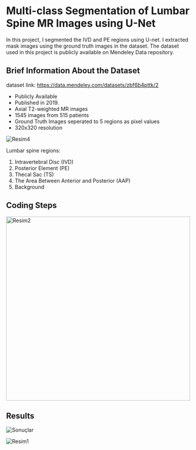 # Multi-class Segmentation of Lumbar Spine MR Images using U-Net

In this project, I segmented the IVD and PE regions using U-net. I extracted mask images using the ground truth images in the dataset. The dataset used in this project is publicly available on 
Mendeley Data repository. 

## Brief Information About the Dataset
dataset link: https://data.mendeley.com/datasets/zbf6b4pttk/2 
- Publicly Available
- Published in 2019.
- Axial T2-weighted MR images
- 1545 images from 515 patients
- Ground Truth Images seperated to 5 regions as pixel values
- 320x320 resolution

![Resim4](https://github.com/cerenkilic/Single-Class-Segmentation-of-Lumbar-Spine-MR-Images-using-U-Net/assets/74498810/4c881cd1-7397-4b58-ab1a-7f46c8649f93)

Lumbar spine regions:
1. Intravertebral Disc (IVD) 
2. Posterior Element (PE)
3. Thecal Sac (TS)
4. The Area Between Anterior and Posterior (AAP) 
5. Background



## Coding Steps

<img src="https://github.com/cerenkilic/Single-Class-Segmentation-of-Lumbar-Spine-MR-Images-using-U-Net/assets/74498810/ae8e8b12-0923-4b5d-b492-fad2c4c7270a" alt="Resim2" width="500"/>


## Results

![Sonuçlar](https://github.com/cerenkilic/Single-Class-Segmentation-of-Lumbar-Spine-MR-Images-using-U-Net/assets/74498810/d7632eec-16c4-4890-9b71-5f54aea0c7ec)

![Resim1](https://github.com/cerenkilic/Single-Class-Segmentation-of-Lumbar-Spine-MR-Images-using-U-Net/assets/74498810/2a9ab3ed-c837-4eee-96df-8141905320ea)
